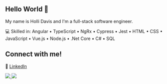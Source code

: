 ## Hello World 👋

My name is Holli Davis and I'm a full-stack software engineer.

💻 Skilled in: Angular • TypeScript • NgRx • Cypress • Jest • HTML • CSS • JavaScript • Vue.js • Node.js • .Net Core • C# • SQL

## Connect with me!

🔗 [LinkedIn](https://www.linkedin.com/in/holli-davis/)

<div>
  <a href='#'>
<img src="https://github-readme-stats.vercel.app/api?username=hollidavis&count_private=true&show_icons=true&icon_color=222&title_color=0366d6&text_color=586069&bg_color=fff&hide=issues&hide_border=true&include_all_commits=true" />
  </a>
 <a href='#'> 
<img src="https://github-readme-stats.vercel.app/api/top-langs/?username=hollidavis&text_color=586069&layout=compact&hide_border=true&bg_color=fff&title_color=0366d6&count_private=true&include_all_commits=true" />
  </a>
</div>
